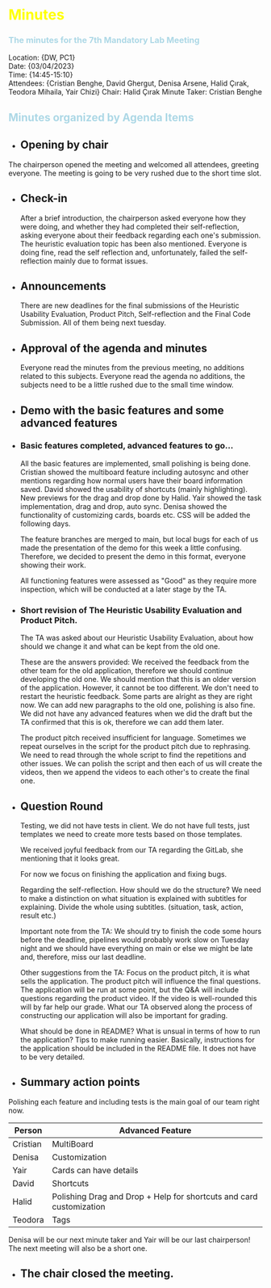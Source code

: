 # <span style="color:Yellow">Minutes</span>

### <span style="color:LightBlue">The minutes for the 7th Mandatory Lab Meeting</span>


Location:       {DW, PC1}\
Date:           {03/04/2023}\
Time:           {14:45-15:10}\
Attendees:      {Cristian Benghe, David Ghergut, Denisa Arsene, Halid Çırak, Teodora Mihaila, Yair Chizi}
Chair: Halid Çırak
Minute Taker: Cristian Benghe


## <span style="color:LightBlue">Minutes organized by Agenda Items</span>
   
  * ## Opening by chair
  
  The chairperson opened the meeting and welcomed all attendees, greeting everyone. 
  The meeting is going to be very rushed due to the short time slot.

* ## Check-in
  
  After a brief introduction, the chairperson asked everyone how they were doing, and whether they had completed their self-reflection, asking everyone about their feedback regarding each one's submission. The heuristic evaluation topic has been also mentioned. 
  Everyone is doing fine, read the self reflection and, unfortunately, failed the self-reflection mainly due to format issues.

  
* ## Announcements

  There are new deadlines for the final submissions of the Heuristic Usability Evaluation, Product Pitch, Self-reflection and the Final Code Submission. All of them being next tuesday.

* ## Approval of the agenda and minutes
  
  Everyone read the minutes from the previous meeting, no additions related to this subjects.
  Everyone read the agenda no additions, the subjects need to be a little rushed due to the small time window.

* ## Demo with the basic features and some advanced features
- ### Basic features completed, advanced features to go...

  All the basic features are implemented, small polishing is being done. Cristian showed the multiboard feature including autosync and other mentions regarding how normal users have their board information saved. David showed the usability of shortcuts (mainly highlighting). New previews for the drag and drop done by Halid. Yair showed the task implementation, drag and drop, auto sync. Denisa showed the functionality of customizing cards, boards etc.
  CSS will be added the following days.

  The feature branches are merged to main, but local bugs for each of us made the presentation of the demo for this week a little confusing. Therefore, we decided to present the demo in this format, everyone showing their work.

  All functioning features were assessed as "Good" as they require more inspection, which will be conducted at a later stage by the TA.

- ### Short revision of The Heuristic Usability Evaluation and Product Pitch.

  The TA was asked about our Heuristic Usability Evaluation, about how should we change it and what can be kept from the old one.

  These are the answers provided:
  We received the feedback from the other team for the old application, therefore we should continue developing the old one.
  We should mention that this is an older version of the application. However, it cannot be too different.
  We don't need to restart the heuristic feedback. Some parts are alright as they are right now. 
  We can add new paragraphs to the old one, polishing is also fine.
  We did not have any advanced features when we did the draft but the TA confirmed that this is ok, therefore we can add them later.

  The product pitch received insufficient for language. Sometimes we repeat ourselves in the script for the product pitch due to rephrasing. We need to read through the whole script to find the repetitions and other issues. We can polish the script and then each of us will create the videos, then we append the videos to each other's to create the final one. 


* ## Question Round

  Testing, we did not have tests in client. We do not have full tests, just templates we need to create more tests based on those templates.

  We received joyful feedback from our TA regarding the GitLab, she mentioning that it looks great. 

  For now we focus on finishing the application and fixing bugs.

  Regarding the self-reflection. How should we do the structure?
  We need to make a distinction on what situation is explained with subtitles for explaining.
  Divide the whole using subtitles. (situation, task, action, result etc.)


  Important note from the TA:
  We should try to finish the code some hours before the deadline, pipelines would probably work slow on Tuesday night and we should have everything on main or else we might be late and, therefore, miss our last deadline.

  Other suggestions from the TA: 
  Focus on the product pitch, it is what sells the application. The product pitch will influence the final questions. The application will be run at some point, but the Q&A will include questions regarding the product video. If the video is well-rounded this will by far help our grade. What our TA observed along the process of constructing our application will also be important for grading.

  What should be done in README? What is unsual in terms of how to run the application? Tips to make running easier.
  Basically, instructions for the application should be included in the README file. It does not have to be very detailed.

* ## Summary action points

Polishing each feature and including tests is the main goal of our team right now.

| Person | Advanced Feature |
|----------|----------|
| Cristian    | MultiBoard |
| Denisa    | Customization |
| Yair    | Cards can have details    |
| David    | Shortcuts    |
| Halid    | Polishing Drag and Drop + Help for shortcuts and card customization|
| Teodora    | Tags    |

Denisa will be our next minute taker and Yair will be our last chairperson!
The next meeting will also be a short one.

* ## The chair closed the meeting.




